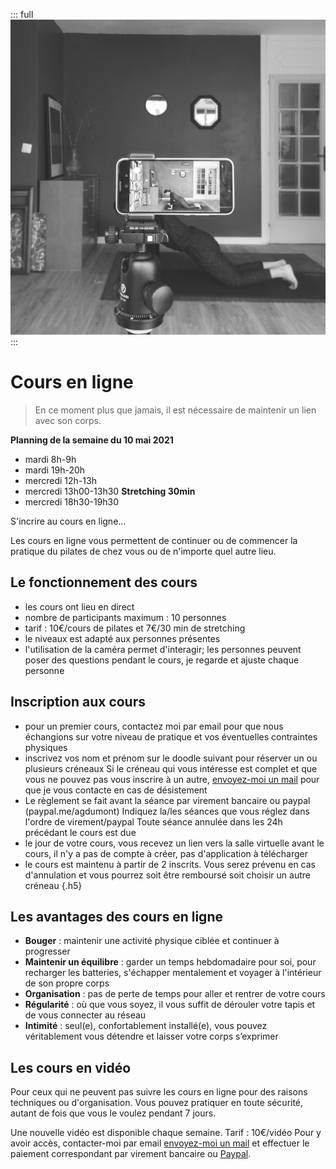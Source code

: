 ::: full
![cours-pilates-en-ligne-prendre-soin-de-soi-pendant-le-confinement-sport-a-la-maison](../images/anne-gabrielle-com-pilates-07.jpg)
:::

# Cours en ligne

> En ce moment plus que jamais, il est nécessaire de maintenir un lien avec son corps.

**Planning de la semaine du 10 mai 2021**

- mardi 8h-9h
- mardi 19h-20h
- mercredi 12h-13h 
- mercredi 13h00-13h30 **Stretching 30min**
- mercredi 18h30-19h30

<Button-link href="https://doodle.com/poll/3u82tbt55b5kznnf">S'incrire au cours en ligne…</Button-link>


Les cours en ligne vous permettent de continuer ou de commencer la pratique du pilates de chez vous ou de n'importe quel autre lieu.

## Le fonctionnement des cours 

- les cours ont lieu en direct
- nombre de participants maximum : 10 personnes
- tarif : 10€/cours de pilates et 7€/30 min de stretching
- le niveaux est adapté aux personnes présentes
- l'utilisation de la caméra permet d'interagir; les personnes peuvent poser des questions pendant le cours, je regarde et ajuste chaque personne

## Inscription aux cours 

- pour un premier cours, contactez moi par email pour que nous échangions sur votre niveau de pratique et vos éventuelles contraintes physiques
- inscrivez vos nom et prénom sur le doodle suivant pour réserver un ou plusieurs créneaux
Si le créneau qui vous intéresse est complet et que vous ne pouvez pas vous inscrire à un autre, [envoyez-moi un mail](mailto:pilates@anne-gabrielle.com) pour que je vous contacte en cas de désistement
- Le règlement se fait avant la séance par virement bancaire ou paypal (paypal.me/agdumont)
Indiquez la/les séances que vous réglez dans l'ordre de virement/paypal
Toute séance annulée dans les 24h précédant le cours est due
- le jour de votre cours, vous recevez un lien vers la salle virtuelle avant le cours, il n'y a pas de compte à créer, pas d'application à télécharger
- le cours est maintenu à partir de 2 inscrits. Vous serez prévenu en cas d'annulation et vous pourrez soit être remboursé soit choisir un autre créneau
{.h5}

## Les avantages des cours en ligne

- **Bouger** : maintenir une activité physique ciblée et continuer à progresser
- **Maintenir un équilibre** : garder un temps hebdomadaire pour soi, pour recharger les batteries, s'échapper mentalement et voyager à l'intérieur de son propre corps 
- **Organisation** : pas de perte de temps pour aller et rentrer de votre cours
- **Régularité** : où que vous soyez, il vous suffit de dérouler votre tapis et de vous connecter au réseau
- **Intimité** : seul(e), confortablement installé(e), vous pouvez véritablement vous détendre et laisser votre corps s’exprimer


## Les cours en vidéo

Pour ceux qui ne peuvent pas suivre les cours en ligne pour des raisons techniques ou d'organisation. 
Vous pouvez pratiquer en toute sécurité, autant de fois que vous le voulez pendant 7 jours.

Une nouvelle vidéo est disponible chaque semaine.
Tarif : 10€/vidéo
Pour y avoir accès, contacter-moi par email [envoyez-moi un mail](mailto:pilates@anne-gabrielle.com) et effectuer le paiement correspondant par virement bancaire ou [Paypal](https://www.paypal.com/paypalme/agdumont).
